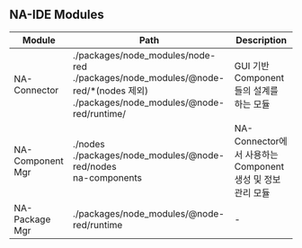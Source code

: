 ﻿NA-IDE Modules
---

Module | Path | Description
-------|-------|-------
NA-Connector | ./packages/node_modules/node-red<br/> ./packages/node_modules/@node-red/*(nodes 제외)<br/> ./packages/node_modules/@node-red/runtime/ | GUI 기반 Component들의 설계를 하는 모듈 
NA-Component Mgr | ./nodes<br/> ./packages/node_modules/@node-red/nodes<br/> na-components | NA-Connector에서 사용하는 Component 생성 및 정보 관리 모듈
NA-Package Mgr | ./packages/node_modules/@node-red/runtime | -
